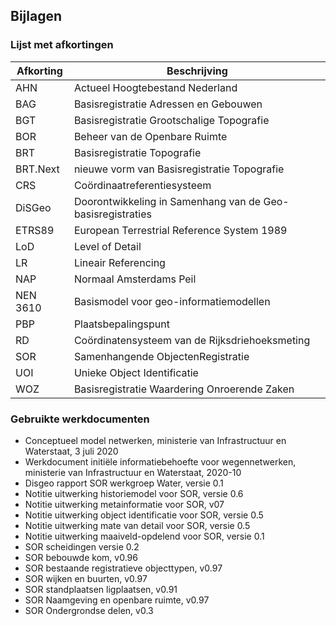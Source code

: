 ## Bijlagen

### Lijst met afkortingen

| Afkorting |   Beschrijving                                                |
|---|---|
|AHN        | Actueel Hoogtebestand Nederland|
|BAG        | Basisregistratie Adressen en Gebouwen |
|BGT        | Basisregistratie Grootschalige Topografie |
|BOR        | Beheer van de Openbare Ruimte|
|BRT        | Basisregistratie Topografie  |
|BRT.Next   | nieuwe vorm van Basisregistratie Topografie  |
|CRS        | Coördinaatreferentiesysteem               |
|DiSGeo     | Doorontwikkeling in Samenhang van de Geo-basisregistraties  |
|ETRS89     | European Terrestrial Reference System 1989|
|LoD        | Level of Detail  | 
|LR         | Lineair Referencing|
|NAP        | Normaal Amsterdams Peil|
|NEN 3610    | Basismodel voor geo-informatiemodellen|
|PBP        | Plaatsbepalingspunt|
|RD         | Coördinatensysteem van de Rijksdriehoeksmeting|
|SOR        | Samenhangende ObjectenRegistratie                           |
|UOI        | Unieke Object Identificatie|
|WOZ        | Basisregistratie Waardering Onroerende Zaken  |



### Gebruikte werkdocumenten

- Conceptueel model netwerken, ministerie van Infrastructuur en Waterstaat, 3 juli 2020
- Werkdocument initiële informatiebehoefte voor wegennetwerken, ministerie van Infrastructuur en Waterstaat, 2020-10
- Disgeo rapport SOR werkgroep Water, versie 0.1
- Notitie uitwerking historiemodel voor SOR, versie 0.6
- Notitie uitwerking metainformatie voor SOR, v07
- Notitie uitwerking object identificatie voor SOR, versie 0.5
- Notitie uitwerking mate van detail voor SOR, versie 0.5
- Notitie uitwerking maaiveld-opdelend voor SOR, versie 0.1
- SOR scheidingen versie 0.2
- SOR bebouwde kom, v0.96
- SOR bestaande registratieve objecttypen, v0.97
- SOR wijken en buurten, v0.97
- SOR standplaatsen ligplaatsen, v0.91 
- SOR Naamgeving en openbare ruimte, v0.97
- SOR Ondergrondse delen, v0.3

 